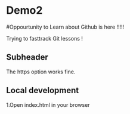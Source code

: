 # Demo2
 #Oppourtunity to Learn about Github is here !!!!!
 
 Trying to fasttrack Git lessons !
 
 ## Subheader
 The  https option works fine.

 ## Local development
 
 1.Open index.html in your browser